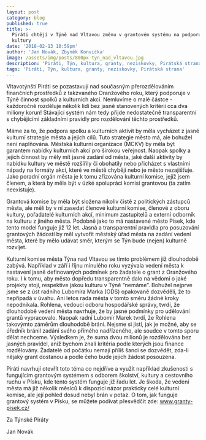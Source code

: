 ```yaml
---
layout: post
category: blog
published: true
title: >-
  Piráti chtějí v Týně nad Vltavou změnu v grantovém systému na podporu spolků a
  kultury
date: '2018-02-13 10:59pm'
author: 'Jan Novák, Zbyněk Konvička'
image: /assets/img/posts/800px-tyn_nad_vltavou.jpg
description: 'Piráti, Týn, kultura, granty, neziskovky, Pirátská strana'
tags: 'Piráti, Týn, kultura, granty, neziskovky, Pirátská strana'
---
```

Vltavotýnští Piráti se pozastavují nad současným přerozdělováním finančních prostředků z takzvaného Oranžového roku, který podporuje v Týně činnost spolků a kulturních akcí. Nemluvíme o malé částce - každoročně rozděluje několik lidí bez jasně stanovených kritérií cca dva miliony korun! Stávající systém nám tedy přijde nedostatečně transparentní s chybějícími základními pravidly pro rozdělování těchto prostředků.



Máme za to, že podpora spolku a kulturních aktivit by měla vycházet z jasné kulturní strategie města a jejich cílů. Tuto strategie město má, ale bohužel není naplňována. Městská kulturní organizace (MCKV) by měla být garantem nabídky kulturních akcí pro širokou veřejnost. Naopak spolky a jejich činnost by měly mít jasné zadání od města, jaké další aktivity by nabídku kultury ve městě rozšířily či obohatily nebo přicházet s vlastními nápady na formáty akcí, které ve městě chybějí nebo je město nezajišťuje. Jako poradní orgán města je k tomu zřizována kulturní komise, jejíž jsem členem, a která by měla být v úzké spolupráci komisí grantovou (ta zatím neexistuje).



Grantová komise by měla být složena nikoliv čistě z politických zástupců města, ale měli by v ní zasedat členové kulturní komise, členové z oboru kultury, pořadatelé kulturních akcí, minimum zastupitelů a externí odborník na kulturu z jiného města. Podobně jako to má nastavené město Písek, kde tento model funguje již 12 let. Jasná a transparentní pravidla pro posuzování grantových žádostí by měl vytvořit městský úřad města na zadání vedení města, které by mělo udávat směr, kterým se Týn bude (nejen) kulturně rozvíjet.



Kulturní komise města Týna nad Vltavou se tímto problémem již dlouhodobě zabývá. Například v září i říjnu minulého roku vyzývala vedení města k nastavení jasně definovaných podmínek pro žadatele o grant z Oranžového roku. I k tomu, aby město dopředu transparentně dalo na vědomí o jaké projekty stojí, respektive jakou kulturu v Týně “nemáme”. Bohužel nejprve jsme se z úst radního Lubomíra Marka (ODS) opakovaně dozvěděli, že to nepřipadá v úvahu. Ani letos rada města v tomto směru žádné kroky nepodnikala.  Rohlena, vedoucí odboru hospodářské správy, tvrdí, že dlouhodobě vedení města navrhuje, že by jasné podmínky pro udělování grantů vypracovalo. Naopak radní Lubomír Marek tvrdí, že Rohlena takovýmto záměrům dlouhodobě brání. Nejsme si jistí, jak je možné, aby se úředník bránil zadání svého přímého nadřízeného, ale soudce v tomto sporu dělat nechceme. Výsledkem je, že suma dvou milionů je rozdělována bez jasných pravidel, aniž bychom znali kritéria podle kterých jsou finance rozdělovány. Žadatelé od počátku nemají příliš šanci se dozvědět, zda-li nějaký grant dostanou a podle čeho bude jejich žádost posouzena.



Piráti navrhují otevřít toto téma co nejdříve a využít například zkušenosti s fungujícím grantovým systémem s odborem školství, kultury a cestovního ruchu v Písku, kde tento systém funguje již řadu let. Je škoda, že vedení města má již několik měsíců k dispozici názor prakticky celé kulturní komise, ale její pohled dosud nebyl brán v potaz. O tom, jak funguje grantový systém v Písku, se můžete podívat přesvědčit zde: www.granty-pisek.cz/



Za Týnské Piráty

Jan Novák
